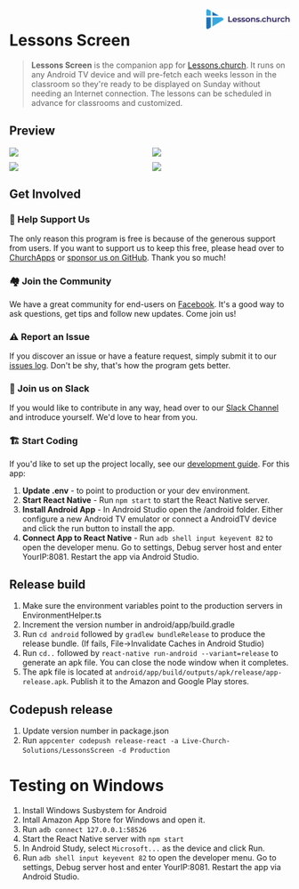 
<img align="right" width="150" src="https://raw.githubusercontent.com/ChurchApps/LessonsApp/main/public/images/logo.png">

# Lessons Screen

> **Lessons Screen** is the companion app for [Lessons.church](https://github.com/ChurchApps/LessonsApp/). It runs on any Android TV device and will pre-fetch each weeks lesson in the classroom so they're ready to be displayed on Sunday without needing an Internet connection.  The lessons can be scheduled in advance for classrooms and customized.  

## Preview

<div style="display: flex;gap: 10px;">
    <img style="width: 49%;" src="https://github.com/ChurchApps/LessonsScreen/assets/1447203/848078b5-69dc-4575-826f-47d5e4ac4f9e">
    <img style="width: 49%;" src="https://github.com/ChurchApps/LessonsScreen/assets/1447203/f9aa6b4f-ae54-4a80-a82d-d28355b56ca0">
</div>
<div style="display: flex;gap: 10px;margin-top: 10px;">
    <img style="width: 49%;" src="https://github.com/ChurchApps/LessonsScreen/assets/1447203/ce2a8889-603e-4248-b1dd-43e201e7a151">
    <img style="width: 49%;" src="https://github.com/ChurchApps/LessonsScreen/assets/1447203/b3d234fb-6f88-4ee2-873c-c5b70449fb90">
</div>

## Get Involved

### 🤝 Help Support Us

The only reason this program is free is because of the generous support from users. If you want to support us to keep this free, please head over to [ChurchApps](https://churchapps/partner) or [sponsor us on GitHub](https://github.com/sponsors/ChurchApps/). Thank you so much!

### 🏘️ Join the Community

We have a great community for end-users on [Facebook](https://www.facebook.com/churchapps.org). It's a good way to ask questions, get tips and follow new updates. Come join us!

### ⚠️ Report an Issue

If you discover an issue or have a feature request, simply submit it to our [issues log](https://github.com/ChurchApps/ChurchAppsSupport/issues). Don't be shy, that's how the program gets better.

### 💬 Join us on Slack

If you would like to contribute in any way, head over to our [Slack Channel](https://join.slack.com/t/livechurchsolutions/shared_invite/zt-i88etpo5-ZZhYsQwQLVclW12DKtVflg) and introduce yourself. We'd love to hear from you.

### 🏗️ Start Coding

If you'd like to set up the project locally, see our [development guide](https://churchapps.org/dev).  For this app:

1. **Update .env** - to point to production or your dev environment.
2. **Start React Native** - Run `npm start` to start the React Native server.
3. **Install Android App** - In Android Studio open the /android folder. Either configure a new Android TV emulator or connect a AndroidTV device and click the run button to install the app.
4. **Connect App to React Native** - Run `adb shell input keyevent 82` to open the developer menu. Go to settings, Debug server host and enter YourIP:8081. Restart the app via Android Studio.

## Release build

1. Make sure the environment variables point to the production servers in EnvironmentHelper.ts
2. Increment the version number in android/app/build.gradle
3. Run `cd android` followed by `gradlew bundleRelease` to produce the release bundle. (If fails, File->Invalidate Caches in Android Studio)
4. Run `cd..` followed by `react-native run-android --variant=release` to generate an apk file. You can close the node window when it completes.
5. The apk file is located at `android/app/build/outputs/apk/release/app-release.apk`. Publish it to the Amazon and Google Play stores.

## Codepush release

1. Update version number in package.json
2. Run `appcenter codepush release-react -a Live-Church-Solutions/LessonsScreen -d Production`

# Testing on Windows

1. Install Windows Susbystem for Android
2. Intall Amazon App Store for Windows and open it.
3. Run `adb connect 127.0.0.1:58526`
4. Start the React Native server with `npm start`
5. In Android Study, select `Microsoft...` as the device and click Run.
6. Run `adb shell input keyevent 82` to open the developer menu. Go to settings, Debug server host and enter YourIP:8081. Restart the app via Android Studio.
